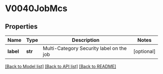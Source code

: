 # V0040JobMcs

## Properties
Name | Type | Description | Notes
------------ | ------------- | ------------- | -------------
**label** | **str** | Multi-Category Security label on the job | [optional] 

[[Back to Model list]](../README.md#documentation-for-models) [[Back to API list]](../README.md#documentation-for-api-endpoints) [[Back to README]](../README.md)


